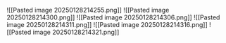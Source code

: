 ![[Pasted image 20250128214255.png]]
![[Pasted image 20250128214300.png]]
![[Pasted image 20250128214306.png]]
![[Pasted image 20250128214311.png]]
![[Pasted image 20250128214316.png]]
![[Pasted image 20250128214321.png]]
